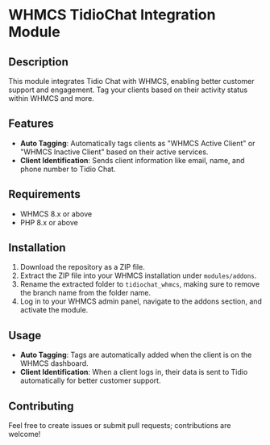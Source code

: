 # WHMCS TidioChat Integration Module

## Description

This module integrates Tidio Chat with WHMCS, enabling better customer support and engagement. Tag your clients based on their activity status within WHMCS and more.

## Features

- **Auto Tagging**: Automatically tags clients as "WHMCS Active Client" or "WHMCS Inactive Client" based on their active services.
- **Client Identification**: Sends client information like email, name, and phone number to Tidio Chat.

## Requirements

- WHMCS 8.x or above
- PHP 8.x or above

## Installation

1. Download the repository as a ZIP file.
2. Extract the ZIP file into your WHMCS installation under `modules/addons`.
3. Rename the extracted folder to `tidiochat_whmcs`, making sure to remove the branch name from the folder name.
4. Log in to your WHMCS admin panel, navigate to the addons section, and activate the module.

## Usage

- **Auto Tagging**: Tags are automatically added when the client is on the WHMCS dashboard.
- **Client Identification**: When a client logs in, their data is sent to Tidio automatically for better customer support.

## Contributing

Feel free to create issues or submit pull requests; contributions are welcome!
